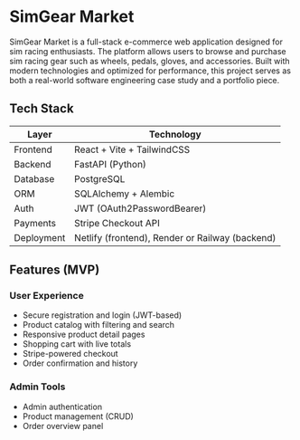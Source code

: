 # SimGear Market

SimGear Market is a full-stack e-commerce web application designed for sim racing enthusiasts. The platform allows users to browse and purchase sim racing gear such as wheels, pedals, gloves, and accessories. Built with modern technologies and optimized for performance, this project serves as both a real-world software engineering case study and a portfolio piece.

## Tech Stack

| Layer        | Technology                       |
|--------------|----------------------------------|
| Frontend     | React + Vite + TailwindCSS       |
| Backend      | FastAPI (Python)                 |
| Database     | PostgreSQL                       |
| ORM          | SQLAlchemy + Alembic             |
| Auth         | JWT (OAuth2PasswordBearer)       |
| Payments     | Stripe Checkout API              |
| Deployment   | Netlify (frontend), Render or Railway (backend)

## Features (MVP)

### User Experience
- Secure registration and login (JWT-based)
- Product catalog with filtering and search
- Responsive product detail pages
- Shopping cart with live totals
- Stripe-powered checkout
- Order confirmation and history

### Admin Tools
- Admin authentication
- Product management (CRUD)
- Order overview panel

